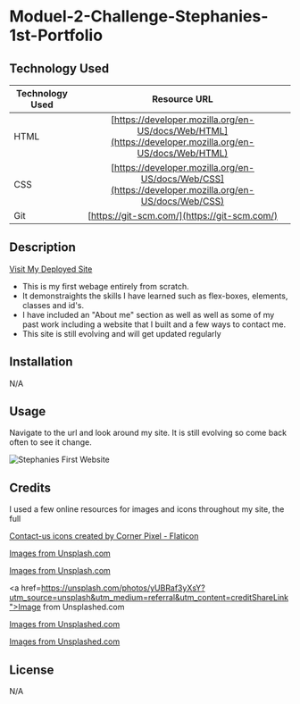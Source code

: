 # Moduel-2-Challenge-Stephanies-1st-Portfolio

## Technology  Used

| Technology Used         | Resource URL           | 
| ------------- |:-------------:| 
| HTML    | [https://developer.mozilla.org/en-US/docs/Web/HTML](https://developer.mozilla.org/en-US/docs/Web/HTML) | 
| CSS     | [https://developer.mozilla.org/en-US/docs/Web/CSS](https://developer.mozilla.org/en-US/docs/Web/CSS)      |   
| Git | [https://git-scm.com/](https://git-scm.com/)     |    


## Description

[Visit My Deployed Site](https://)

- This is my first webage entirely from scratch. 
- It demonstraights the skills I have learned such as flex-boxes, elements, classes and id's. 
- I have included an "About me" section as well as well as some of my past work including a website that I built and a few ways to contact me.
- This site is still evolving and will get updated regularly 

## Installation

N/A

## Usage

Navigate to the url and look around my site. It is still evolving so come back often to see it change.

![Stephanies First Website](./assets/images/image-of-website.png)

## Credits

I used a few online resources for images and icons throughout my site, the full

<a href="https://www.flaticon.com/free-icons/contact-us" title="contact-us icons">Contact-us icons created by Corner Pixel - Flaticon</a>

<a href="https://unsplash.com/photos/cOkpTiJMGzA?utm_source=unsplash&utm_medium=referral&utm_content=creditShareLink">Images from Unsplash.com</a>

<a href="https://unsplash.com/photos/m_HRfLhgABo?utm_source=unsplash&utm_medium=referral&utm_content=creditShareLink">Images from Unsplash.com</a>

<a href=https://unsplash.com/photos/yUBRaf3yXsY?utm_source=unsplash&utm_medium=referral&utm_content=creditShareLink">Image from Unsplashed.com</a>

<a href="https://unsplash.com/fr/@ilyapavlov?utm_source=unsplash&utm_medium=referral&utm_content=creditCopyText">Images from Unsplashed.com</a>
  
 
<a href="https://unsplash.com/fr/@ilyapavlov?utm_source=unsplash&utm_medium=referral&utm_content=creditCopyText">Images from Unsplashed.com</a>
  
  


## License

N/A

